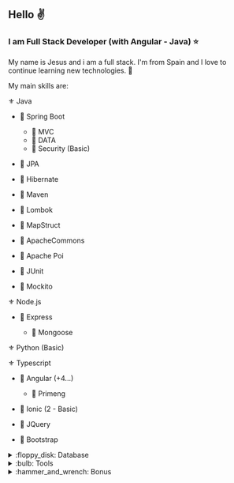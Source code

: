 ## Hello :v:

### I am Full Stack Developer (with Angular - Java) :star:

My name is Jesus and i am a full stack. I'm from Spain and I love to continue learning new technologies. :sparkling_heart:

My main skills are:

:fleur_de_lis: Java

- :beginner: Spring Boot
	
	- :small_orange_diamond: MVC
	- :small_orange_diamond: DATA
	- :small_orange_diamond: Security (Basic)

- :beginner: JPA

- :beginner: Hibernate

- :beginner: Maven

- :beginner: Lombok

- :beginner: MapStruct

- :beginner: ApacheCommons

- :beginner: Apache Poi

- :beginner: JUnit

- :beginner: Mockito

:fleur_de_lis: Node.js

- :beginner: Express
	
	- :small_orange_diamond: Mongoose
	
:fleur_de_lis: Python (Basic)

:fleur_de_lis: Typescript

- :beginner: Angular  (+4...)
	- :small_orange_diamond: Primeng

- :beginner: Ionic  (2 - Basic)

- :beginner: JQuery

- :beginner: Bootstrap
	
<details>
<summary>:floppy_disk: Database</summary>
<br>
	<ul>
		<li>:key: Oracle</li>
		<li>:key: MySQL</li>
		<li>:key: Postgree</li>
		<li>:key: MongoDB</li>
	</ul>
</details>

<details>
<summary>:bulb: Tools</summary>
<br>
	<ul>
		<li>:key: Sonnar</li>
		<li>:key: Kiuwan</li>
		<li>:key: Jenkins</li>
	</ul>
</details>

<details>
<summary>:hammer_and_wrench: Bonus</summary>
<br>
	<ul>
		<li>:key: Docker (Basic)</li>
		<li>:key: GitHub</li>
	</ul>
</details>

